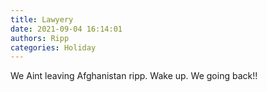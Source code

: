 ```yaml
---
title: Lawyery
date: 2021-09-04 16:14:01
authors: Ripp
categories: Holiday
---
```


 We Aint leaving Afghanistan ripp. Wake up. We going back!!